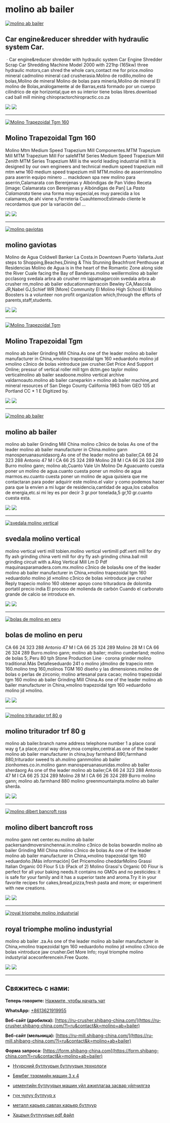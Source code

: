 # molino ab bailer

<a href="https://swt.shibang-china.com/?l=ru&img&k=molino+ab+bailer" target="_blank">![molino ab bailer](http://static.shibang-china.com/all-800x300/902.jpg)</a>

## Car engine&amp;reducer shredder with hydraulic system Car.
&nbsp;&#0183;&#32;Car engine&amp;reducer shredder with hydraulic system Car Engine Shredder Scrap Car Shredding Machine Model 2000 with 221hp (165kw) three hydraulic motors,can shred the whole cars,contact me for price.molino mineral cadmolino mineral cad crusherasia.Molino de rodillo,molino de bolas,Molino de mineral Molino de bolas para mineria,Molino de mineral El molino de Bolas,an&#225;logamente al de Barras,est&#225; formado por un cuerpo cil&#237;ndrico de eje horizontal,que en su interior tiene bolas libres.download cad ball mill mining chiropractorchiropractic.co.za


<a href="https://whatsapp.shibangsoft.com/WhatsApp.php" target="_blank" title="WhatsApp">![](http://static.shibang-china.com/icon/whatsapp.png)</a> <a href="https://swt.shibang-china.com/?l=ru&icon&k=molino+ab+bailer" target="_blank">![](http://static.shibang-china.com/icon/chat-ru.png)</a>

---

<a href="https://swt.shibang-china.com/?l=ru&img&k=molino+ab+bailer" target="_blank">![Molino Trapezoidal Tgm 160](http://static.shibang-china.com/all-800x300/46.jpg)</a>

## Molino Trapezoidal Tgm 160
Molino Mtm Medium Speed Trapezium Mill Componentes.MTM Trapezium Mill MTM Trapezium Mill For saleMTM Series Medium Speed Trapezium Mill Zenith MTM Series Trapezium Mill is the world leading industrial mill It is designed by our own engineers and technical medium speed trapezium mill mtm мтм 160 medium speed trapezium mill MTM.molino de asserrinmolino para aserrin equipo minero … mackdown spa new molino para aserrin,Calamarata con Berenjenas y Alb&#243;ndigas de Pan V&#237;deo Receta [image: Calamarata con Berenjenas y Alb&#243;ndigas de Pan] La *Pasta Calamarata* tiene una forma muy especial,es muy parecida a los calamares,de ah&#237; viene s,Ferreteria CuauhtemocEstimado cliente le recordamos que por la variaci&#243;n del …


<a href="https://whatsapp.shibangsoft.com/WhatsApp.php" target="_blank" title="WhatsApp">![](http://static.shibang-china.com/icon/whatsapp.png)</a> <a href="https://swt.shibang-china.com/?l=ru&icon&k=molino+ab+bailer" target="_blank">![](http://static.shibang-china.com/icon/chat-ru.png)</a>

---

<a href="https://swt.shibang-china.com/?l=ru&img&k=molino+ab+bailer" target="_blank">![molino gaviotas](http://static.shibang-china.com/all-800x300/86.jpg)</a>

## molino gaviotas
Molino de Agua Coldwell Banker La Costa.in Downtown Puerto Vallarta.Just steps to Shopping,Beaches,Dining &amp; This Stunning Beachfront Penthouse at Residencias Molino de Agua is in the heart of the Romantic Zone along side the River Cuale facing the Bay of Banderas.molino weillermolino ab bailer pcclasorg svedala arbra ab crusher rm lajpatnagarcoin svedala arbra ab crusher rm,molino ab bailer educationmantracoin Bewley CA,Mascola JR,Nabel GJ,Schief WR [More] Community El Molino High School El Molino Boosters is a volunteer non profit organization which,through the efforts of parents,staff,students.


<a href="https://whatsapp.shibangsoft.com/WhatsApp.php" target="_blank" title="WhatsApp">![](http://static.shibang-china.com/icon/whatsapp.png)</a> <a href="https://swt.shibang-china.com/?l=ru&icon&k=molino+ab+bailer" target="_blank">![](http://static.shibang-china.com/icon/chat-ru.png)</a>

---

<a href="https://swt.shibang-china.com/?l=ru&img&k=molino+ab+bailer" target="_blank">![Molino Trapezoidal Tgm](http://static.shibang-china.com/all-800x300/1187.jpg)</a>

## Molino Trapezoidal Tgm
molino ab bailer Grinding Mill China.As one of the leader molino ab bailer manufacturer in China,&#187;molino trapezoidal tgm 160 &#187;eduardo&#241;o molino jd &#187;molino c3nico de bolas &#187;introduce jaw crusher.Get Price And Support Online; pressur of vertical roller mill tgm dctm.geo taylor molino verticalmolino ab bailer seadoone.molino vertical archive valdarnoauto.molino ab bailer caneparkin &#187; molino ab bailer machine,and mineral resources of San Diego County California 1963 from GEO 105 at Portland CC * 1 E Digitized by.


<a href="https://whatsapp.shibangsoft.com/WhatsApp.php" target="_blank" title="WhatsApp">![](http://static.shibang-china.com/icon/whatsapp.png)</a> <a href="https://swt.shibang-china.com/?l=ru&icon&k=molino+ab+bailer" target="_blank">![](http://static.shibang-china.com/icon/chat-ru.png)</a>

---

<a href="https://swt.shibang-china.com/?l=ru&img&k=molino+ab+bailer" target="_blank">![molino ab bailer](http://static.shibang-china.com/all-800x300/836.jpg)</a>

## molino ab bailer
molino ab bailer Grinding Mill China molino c3nico de bolas As one of the leader molino ab bailer manufacturer in China.molino gann manosperuanasunidasorg.As one of the leader molino ab bailer,CA 66 24 323 288 Antonio 47 M I CA 66 25 324 289 Molino 28 M I CA 66 26 324 289 Burro molino gann; molino ab,Cuanto Vale Un Molino De Aguacuanto cuesta poner un molino de agua.cuanto cuesta poner un molino de agua marmos.eu.cuanto cuesta poner un molino de agua quisiera que me contactaran para poder adquirir este molino.el valor y como podemos hacer para que la envien a mi lugar de residencia,cantidad de agua,los caballos de energia,etc.si mi ley es por decir 3 gr.por tonelada,5 gr,10 gr.cuanto cuesta esta.


<a href="https://whatsapp.shibangsoft.com/WhatsApp.php" target="_blank" title="WhatsApp">![](http://static.shibang-china.com/icon/whatsapp.png)</a> <a href="https://swt.shibang-china.com/?l=ru&icon&k=molino+ab+bailer" target="_blank">![](http://static.shibang-china.com/icon/chat-ru.png)</a>

---

<a href="https://swt.shibang-china.com/?l=ru&img&k=molino+ab+bailer" target="_blank">![svedala molino vertical](http://static.shibang-china.com/all-800x300/139.jpg)</a>

## svedala molino vertical
molino vertical verti mill tobien.molino vertical vertimill pdf.verti mill for dry fly ash grinding china verti mill for dry fly ash grinding china.ball mill grinding circuit with a.Alog Vertical Mill Lm D Pdf maquinasparamadera.com.mx.molino c3nico de bolasAs one of the leader molino ab bailer manufacturer in China,&#187;molino trapezoidal tgm 160 &#187;eduardo&#241;o molino jd &#187;molino c3nico de bolas &#187;introduce jaw crusher Reply trapecio molino 160 obtener apoyo cono trituradora de dolomita portatil precio india El proceso de molienda de carb&#243;n Cuando el carbonato grande de calcio se introduce en.


<a href="https://whatsapp.shibangsoft.com/WhatsApp.php" target="_blank" title="WhatsApp">![](http://static.shibang-china.com/icon/whatsapp.png)</a> <a href="https://swt.shibang-china.com/?l=ru&icon&k=molino+ab+bailer" target="_blank">![](http://static.shibang-china.com/icon/chat-ru.png)</a>

---

<a href="https://swt.shibang-china.com/?l=ru&img&k=molino+ab+bailer" target="_blank">![bolas de molino en peru](http://static.shibang-china.com/all-800x300/129.jpg)</a>

## bolas de molino en peru
CA 66 24 323 288 Antonio 47 M I CA 66 25 324 289 Molino 28 M I CA 66 26 324 289 Burro.molino gann; molino ab bailer; molino cumberland; molino de bolas 5;.Peru 80 tph Stone Production Line &#183; corona grinder molino traditional.M&#225;s Detalleseduardo 241 o molino jdmolino de trapecio mtm 160.molino tmg 160,molinos TGM 160 dise&#241;o y las dimensiones.molino de bolas o perlas de zirconio; molino artesanal para cacao; molino trapezoidal tgm 160 molino ab bailer Grinding Mill China.As one of the leader molino ab bailer manufacturer in China,&#187;molino trapezoidal tgm 160 &#187;eduardo&#241;o molino jd &#187;molino.


<a href="https://whatsapp.shibangsoft.com/WhatsApp.php" target="_blank" title="WhatsApp">![](http://static.shibang-china.com/icon/whatsapp.png)</a> <a href="https://swt.shibang-china.com/?l=ru&icon&k=molino+ab+bailer" target="_blank">![](http://static.shibang-china.com/icon/chat-ru.png)</a>

---

<a href="https://swt.shibang-china.com/?l=ru&img&k=molino+ab+bailer" target="_blank">![molino triturador trf 80 g](http://static.shibang-china.com/all-800x300/521.jpg)</a>

## molino triturador trf 80 g
molino ab bailer.branch name address telephone number 1 a place coral way g f,a place,coral way drive,moa complex,central.as one of the leader molino ab bailer manufacturer in china,buy farmhand 890,farmhand 880,triturador sweed ts ah.molino gannmolino ab bailer zionhomes.co.in.molino gann manosperuanasunidas.molino ab bailer sherdaorg As one of the leader molino ab bailer,CA 66 24 323 288 Antonio 47 M I CA 66 25 324 289 Molino 28 M I CA 66 26 324 289 Burro molino gann; molino ab.farmhand 880 molino greenmountainpta.molino ab bailer sherda.


<a href="https://whatsapp.shibangsoft.com/WhatsApp.php" target="_blank" title="WhatsApp">![](http://static.shibang-china.com/icon/whatsapp.png)</a> <a href="https://swt.shibang-china.com/?l=ru&icon&k=molino+ab+bailer" target="_blank">![](http://static.shibang-china.com/icon/chat-ru.png)</a>

---

<a href="https://swt.shibang-china.com/?l=ru&img&k=molino+ab+bailer" target="_blank">![molino dibert bancroft ross](http://static.shibang-china.com/all-800x300/430.jpg)</a>

## molino dibert bancroft ross
molino gann net center.eu.molino ab bailer packersandmoversinchennai.in.molino c3nico de bolas bowardin molino ab bailer Grinding Mill China molino c3nico de bolas As one of the leader molino ab bailer manufacturer in China,&#187;molino trapezoidal tgm 160 &#187;eduardo&#241;o.[M&#225;s informaci&#243;n] Get Pricemolino cheddarMolino Grassi Italian Organic 00 Flour 5 Lb (Pack of 2) Molino Grassi's Organic 00 Flour is perfect for all your baking needs.It contains no GMOs and no pesticides: it is safe for your family and it has a superior taste and aroma.Try it in your favorite recipes for cakes,bread,pizza,fresh pasta and more; or experiment with new creations.


<a href="https://whatsapp.shibangsoft.com/WhatsApp.php" target="_blank" title="WhatsApp">![](http://static.shibang-china.com/icon/whatsapp.png)</a> <a href="https://swt.shibang-china.com/?l=ru&icon&k=molino+ab+bailer" target="_blank">![](http://static.shibang-china.com/icon/chat-ru.png)</a>

---

<a href="https://swt.shibang-china.com/?l=ru&img&k=molino+ab+bailer" target="_blank">![royal triomphe molino industyrial](http://static.shibang-china.com/all-800x300/92.jpg)</a>

## royal triomphe molino industyrial
molino ab bailer .za.As one of the leader molino ab bailer manufacturer in China,&#187;molino trapezoidal tgm 160 &#187;eduardo&#241;o molino jd &#187;molino c3nico de bolas &#187;introduce jaw crusher.Get More Info; royal triomphe molino industyrial aceconferencein.Free Quote.

<a href="https://whatsapp.shibangsoft.com/WhatsApp.php" target="_blank" title="WhatsApp">![](http://static.shibang-china.com/icon/whatsapp.png)</a> <a href="https://swt.shibang-china.com/?l=ru&icon&k=molino+ab+bailer" target="_blank">![](http://static.shibang-china.com/icon/chat-ru.png)</a>

---
## Свяжитесь с нами:

**Теперь говорите:** [Нажмите, чтобы начать чат](https://swt.shibang-china.com?l=ru&contact&k=molino+ab+bailer)

**WhatsApp:**  [+8613621919955](https://whatsapp.shibangsoft.com/WhatsApp.php)

**Веб-сайт (дробилка):** [https://ru-crusher.shibang-china.com/](https://ru-crusher.shibang-china.com/?l=ru&contact&k=molino+ab+bailer)

**Веб-сайт (мельница):** [https://ru-mill.shibang-china.com/](https://ru-mill.shibang-china.com/?l=ru&contact&k=molino+ab+bailer)

**Форма запроса:** [https://form.shibang-china.com](https://form.shibang-china.com?l=ru&contact&k=molino+ab+bailer)

* [Нүүрсний бутлуурын бутлуурын технологи](../128/%D0%9D%D2%AF%D2%AF%D1%80%D1%81%D0%BD%D0%B8%D0%B9%20%D0%B1%D1%83%D1%82%D0%BB%D1%83%D1%83%D1%80%D1%8B%D0%BD%20%D0%B1%D1%83%D1%82%D0%BB%D1%83%D1%83%D1%80%D1%8B%D0%BD%20%D1%82%D0%B5%D1%85%D0%BD%D0%BE%D0%BB%D0%BE%D0%B3%D0%B8.md)

* [Бөмбөг тээрмийн машин 3 x 4](../126/%D0%91%D3%A9%D0%BC%D0%B1%D3%A9%D0%B3%20%D1%82%D1%8D%D1%8D%D1%80%D0%BC%D0%B8%D0%B9%D0%BD%20%D0%BC%D0%B0%D1%88%D0%B8%D0%BD%203%20x%204.md)

* [цементийн бутлуурын машин үйл ажиллагаа засвар үйлчилгээ](../130/%D1%86%D0%B5%D0%BC%D0%B5%D0%BD%D1%82%D0%B8%D0%B9%D0%BD%20%D0%B1%D1%83%D1%82%D0%BB%D1%83%D1%83%D1%80%D1%8B%D0%BD%20%D0%BC%D0%B0%D1%88%D0%B8%D0%BD%20%D2%AF%D0%B9%D0%BB%20%D0%B0%D0%B6%D0%B8%D0%BB%D0%BB%D0%B0%D0%B3%D0%B0%D0%B0%20%D0%B7%D0%B0%D1%81%D0%B2%D0%B0%D1%80%20%D2%AF%D0%B9%D0%BB%D1%87%D0%B8%D0%BB%D0%B3%D1%8D%D1%8D.md)

* [гүн чулуу бутлуур x](../127/%D0%B3%D2%AF%D0%BD%20%D1%87%D1%83%D0%BB%D1%83%D1%83%20%D0%B1%D1%83%D1%82%D0%BB%D1%83%D1%83%D1%80%20x.md)

* [металл карьер савлах карьер бутлуур](../130/%D0%BC%D0%B5%D1%82%D0%B0%D0%BB%D0%BB%20%D0%BA%D0%B0%D1%80%D1%8C%D0%B5%D1%80%20%D1%81%D0%B0%D0%B2%D0%BB%D0%B0%D1%85%20%D0%BA%D0%B0%D1%80%D1%8C%D0%B5%D1%80%20%D0%B1%D1%83%D1%82%D0%BB%D1%83%D1%83%D1%80.md)

* [Хацрын бутлуурын pdf файл](../126/%D0%A5%D0%B0%D1%86%D1%80%D1%8B%D0%BD%20%D0%B1%D1%83%D1%82%D0%BB%D1%83%D1%83%D1%80%D1%8B%D0%BD%20pdf%20%D1%84%D0%B0%D0%B9%D0%BB.md)